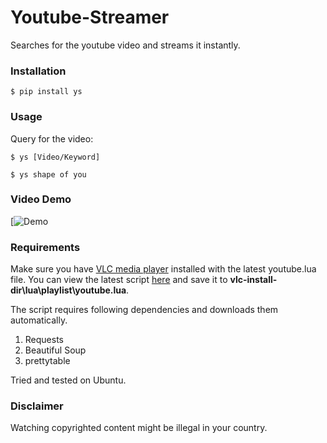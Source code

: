 # Youtube-Streamer

Searches for the youtube video and streams it instantly.


### Installation
```
$ pip install ys
```

### Usage
Query for the video:
```
$ ys [Video/Keyword]
```

```
$ ys shape of you
```

### Video Demo

[![Demo](Link)

### Requirements

Make sure you have [VLC media player](http://www.videolan.org) installed with the latest youtube.lua file. You can view the latest script [here](https://github.com/videolan/vlc/blob/master/share/lua/playlist/youtube.lua) and save it to **vlc-install-dir\lua\playlist\youtube.lua**.  

The script requires following dependencies and downloads them automatically.

1. Requests
2. Beautiful Soup
3. prettytable


Tried and tested on Ubuntu.

### Disclaimer

Watching copyrighted content might be illegal in your country.
